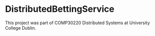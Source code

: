 # DistributedBettingService
This project was part of COMP30220 Distributed Systems at University College Dublin.
